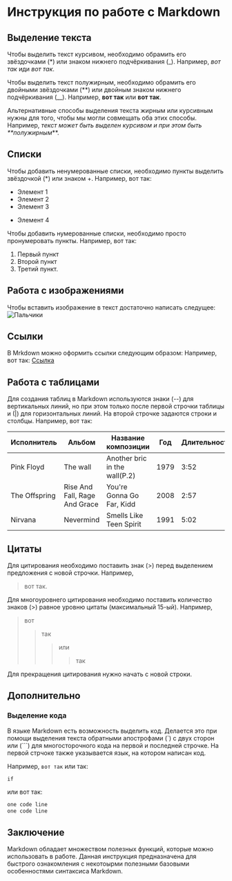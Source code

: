 # Инструкция по работе с Markdown

## Выделение текста

Чтобы выделить текст курсивом, необходимо обрамить его звёздочками (*) или знаком нижнего подчёркивания (_). Например, *вот так* иди _вот так_.

Чтобы выделить текст полужирным, необходимо обрамить его двойными звёздочками (**) или двойным знаком нижнего подчёркивания (__). Например, **вот так** или __вот так__.

Альтернативные способы выделения текста жирным или курсивным нужны для того, чтобы мы могли совмещать оба этих способы. Например, _текст может быть выделен курсивом и при этом быть **полужирным_**.
## Списки

Чтобы добавить ненумерованные списки, необходимо пункты выделить звёздочкой (*) или знаком +.
Например, вот так:
* Элемент 1
* Элемент 2
* Элемент 3
+ Элемент 4

Чтобы добавить нумерованные списки, необходимо просто пронумеровать пункты. Например, вот так:
1. Первый пункт
2. Второй пункт
3. Третий пункт.

## Работа с изображениями

Чтобы вставить изображение в текст достаточно написать следущее:
![Пальчики](fingerprints.jpg)
## Сcылки

В Mrkdown можно оформить ссылки следующим образом:
Например, вот так: [Ссылка](https://github.com/OlgaVlasova/markdown-doc/blob/master/README.md#Links)

## Работа с таблицами
Для создания таблиц в Markdown используются знаки (--) для вертикальных линий, но при этом только после первой строчки таблицы и (|) для горизонтальных линий. На второй строчке задаются строки и столбцы.
Например, вот так:

Исполнитель|Альбом|Название композиции|Год|Длительность 
--|--|--|--|--
Pink Floyd|The wall|Another bric in the wall(P.2)|1979|3:52
The Offspring|Rise And Fall, Rage And Grace| You're Gonna Go Far, Kidd|2008|2:57
Nirvana|Nevermind|Smells Like Teen Spirit|1991|5:02
## Цитаты 

Для цитирования необходимо поставить знак (>) перед выделением предложения с новой строчки.
Например, 
> вот так.

Для многоуровнего цитирования необходимо поставить количество знаков (>) равное уровню цитаты (максимальный 15-ый). Например, 
> вот 
>> так
>>> или
>>>> так

Для прекращения цитирования нужно начать с новой строки.

## Дополнительно

### Выделение кода

В языке Markdown есть возможность выделить код. Делается это при помощи выделения текста обратными апострофами (`) с двух сторон или (```) для многосторочного кода на первой и последней строчке. На первой стрчоке также указывается язык, на котором написан код.

Например, 
`вот так` или так: 

`if`

или вот так:
```SQL
one code line
one code line
```

## Заключение

Markdown обладает множеством полезных функций, которые можно использовать в работе. Данная инструкция предназначена для быстрого ознакомления с некотоырми полезными базовыми особенностями синтаксиса Markdown.

